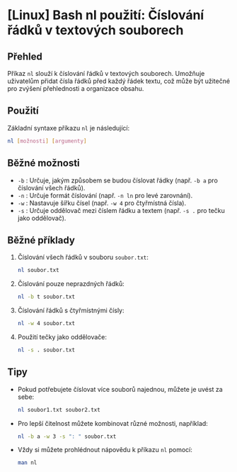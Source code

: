 # [Linux] Bash nl použití: Číslování řádků v textových souborech

## Přehled
Příkaz `nl` slouží k číslování řádků v textových souborech. Umožňuje uživatelům přidat čísla řádků před každý řádek textu, což může být užitečné pro zvýšení přehlednosti a organizace obsahu.

## Použití
Základní syntaxe příkazu `nl` je následující:

```bash
nl [možnosti] [argumenty]
```

## Běžné možnosti
- `-b` : Určuje, jakým způsobem se budou číslovat řádky (např. `-b a` pro číslování všech řádků).
- `-n` : Určuje formát číslování (např. `-n ln` pro levé zarovnání).
- `-w` : Nastavuje šířku čísel (např. `-w 4` pro čtyřmístná čísla).
- `-s` : Určuje oddělovač mezi číslem řádku a textem (např. `-s .` pro tečku jako oddělovač).

## Běžné příklady
1. Číslování všech řádků v souboru `soubor.txt`:
   ```bash
   nl soubor.txt
   ```

2. Číslování pouze neprazdných řádků:
   ```bash
   nl -b t soubor.txt
   ```

3. Číslování řádků s čtyřmístnými čísly:
   ```bash
   nl -w 4 soubor.txt
   ```

4. Použití tečky jako oddělovače:
   ```bash
   nl -s . soubor.txt
   ```

## Tipy
- Pokud potřebujete číslovat více souborů najednou, můžete je uvést za sebe:
  ```bash
  nl soubor1.txt soubor2.txt
  ```
- Pro lepší čitelnost můžete kombinovat různé možnosti, například:
  ```bash
  nl -b a -w 3 -s ": " soubor.txt
  ```
- Vždy si můžete prohlédnout nápovědu k příkazu `nl` pomocí:
  ```bash
  man nl
  ```